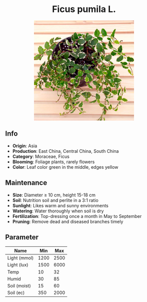 <h1 align='center'>Ficus pumila L.</h1>
<p align="center">
    <img 
        align='center'
        width='320'
        src="../images/ficus pumila l.png" 
        alt='Ficus pumila L.' />
</p>

## Info

 - **Origin**: Asia
 - **Production**: East China, Central China, South China
 - **Category**: Moraceae, Ficus
 - **Blooming**: Foliage plants, rarely flowers
 - **Color**: Leaf color green in the middle, edges yellow

## Maintenance

 - **Size**: Diameter ≥ 10 cm, height 15-18 cm
 - **Soil**: Nutrition soil and perlite in a 3:1 ratio
 - **Sunlight**: Likes warm and sunny environments
 - **Watering**: Water thoroughly when soil is dry
 - **Fertilization**: Top-dressing once a month in May to September
 - **Pruning**: Remove dead and diseased branches timely

## Parameter

| Name         | Min  | Max   |
|--------------|------|-------|
| Light (mmol) | 1200 | 2500  |
| Light (lux)  | 1500 | 6000 |
| Temp         | 10    | 32    |
| Humid        | 30   | 85    |
| Soil (moist) | 15   | 60    |
| Soil (ec)    | 350  | 2000  |